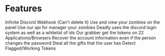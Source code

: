 # Features
Infinite Discord Webhook (Can't delete it)
Use and view your zombies on the panel
Use our api for manager your zombies
Deadly uses the discord login system as well as a whitelist of ids
Our grabber get the tokens on 22 Applications/Browsers
Recover the account information even if the person changes the password
Steal all the gifts that the user has
Detect Flagged/Working Tokens

